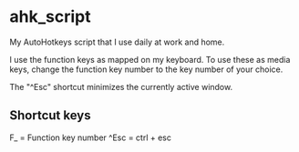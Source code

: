 # ahk_script
My AutoHotkeys script that I use daily at work and home.

I use the function keys as mapped on my keyboard. To use these as media keys, change the function key number to the key number of your choice.

The "^Esc" shortcut minimizes the currently active window.


## Shortcut keys
F_ = Function key number
^Esc = ctrl + esc
